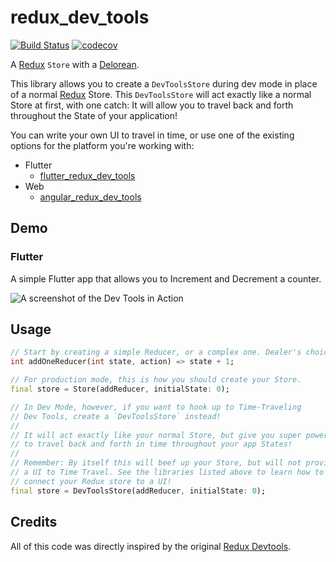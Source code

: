 # redux_dev_tools

[![Build Status](https://travis-ci.org/brianegan/redux_dev_tools.svg?branch=master)](https://travis-ci.org/brianegan/redux_dev_tools) [![codecov](https://codecov.io/gh/brianegan/redux_dev_tools/branch/master/graph/badge.svg)](https://codecov.io/gh/brianegan/redux_dev_tools)

A [Redux](https://pub.dartlang.org/packages/redux) `Store` with a [Delorean](http://www.imdb.com/title/tt0088763/). 

This library allows you to create a `DevToolsStore` during dev mode in place of a normal [Redux](https://pub.dartlang.org/packages/redux) Store. This `DevToolsStore` will act exactly like a normal Store at first, with one catch: It will allow you to travel back and forth throughout the State of your application!

You can write your own UI to travel in time, or use one of the existing options for the platform you're working with:

  * Flutter
    * [flutter_redux_dev_tools](https://pub.dartlang.org/packages/flutter_redux_dev_tools)
  * Web
    * [angular_redux_dev_tools](https://github.com/localhurst/angular_redux_dev_tools)
    
## Demo

### Flutter

A simple Flutter app that allows you to Increment and Decrement a counter.

![A screenshot of the Dev Tools in Action](https://gitlab.com/brianegan/redux_dev_tools/raw/master/devtools.gif)

## Usage

```dart
// Start by creating a simple Reducer, or a complex one. Dealer's choice. :)
int addOneReducer(int state, action) => state + 1;

// For production mode, this is how you should create your Store.
final store = Store(addReducer, initialState: 0);

// In Dev Mode, however, if you want to hook up to Time-Traveling 
// Dev Tools, create a `DevToolsStore` instead!
//
// It will act exactly like your normal Store, but give you super powers
// to travel back and forth in time throughout your app States!
// 
// Remember: By itself this will beef up your Store, but will not provide
// a UI to Time Travel. See the libraries listed above to learn how to
// connect your Redux store to a UI! 
final store = DevToolsStore(addReducer, initialState: 0);
```

## Credits

All of this code was directly inspired by the original [Redux Devtools](https://github.com/gaearon/redux-devtools). 

